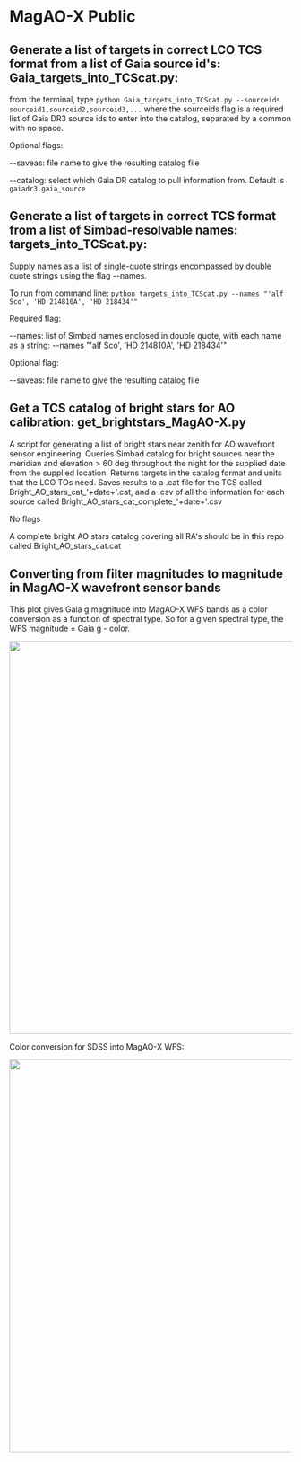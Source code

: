 # MagAO-X Public

## Generate a list of targets in correct LCO TCS format from a list of Gaia source id's: Gaia_targets_into_TCScat.py:

from the terminal, type `python Gaia_targets_into_TCScat.py --sourceids sourceid1,sourceid2,sourceid3,...` where the sourceids flag is a required list of Gaia DR3 source ids to enter into the catalog, separated by a common with no space.

Optional flags: 

  --saveas: file name to give the resulting catalog file
  
  --catalog: select which Gaia DR catalog to pull information from.  Default is `gaiadr3.gaia_source`
  
  
## Generate a list of targets in correct TCS format from a list of Simbad-resolvable names: targets_into_TCScat.py:
 
Supply names as a list of single-quote strings encompassed by double quote strings using
the flag --names.

To run from command line:
`python targets_into_TCScat.py --names "'alf Sco', 'HD 214810A', 'HD 218434'"`

Required flag:

  --names: list of Simbad names enclosed in double quote, with each name as a string: --names "'alf Sco', 'HD 214810A', 'HD 218434'"
 
Optional flag:

  --saveas: file name to give the resulting catalog file
  
## Get a TCS catalog of bright stars for AO calibration: get_brightstars_MagAO-X.py

A script for generating a list of bright stars near zenith for AO wavefront sensor engineering.  Queries
Simbad catalog for bright sources near the meridian and elevation > 60 deg throughout the night for 
the supplied date from the supplied location.  Returns targets in the catalog format and units that 
the LCO TOs need.  Saves results to a .cat file for the TCS called Bright_AO_stars_cat_'+date+'.cat, 
and a .csv of all the information for each source called Bright_AO_stars_cat_complete_'+date+'.csv

No flags

A complete bright AO stars catalog covering all RA's should be in this repo called Bright_AO_stars_cat.cat


## Converting from filter magnitudes to magnitude in MagAO-X wavefront sensor bands

This plot gives Gaia g magnitude into MagAO-X WFS bands as a color conversion as a function of spectral type.  So for a given spectral type, the WFS magnitude = Gaia g - color.

<img src="figures/GaiaG_to_MagAO-X_WFS_color_conversion.png" width="700">

Color conversion for SDSS into MagAO-X WFS:

<img src="figures/MagAOXfilters_toSDSSfilters_color_conversion.png" width="700">

